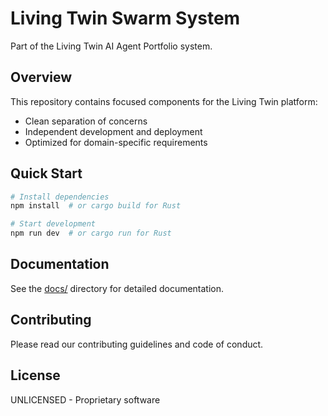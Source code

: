 # Living Twin Swarm System

Part of the Living Twin AI Agent Portfolio system.

## Overview

This repository contains focused components for the Living Twin platform:

- Clean separation of concerns
- Independent development and deployment
- Optimized for domain-specific requirements

## Quick Start

```bash
# Install dependencies
npm install  # or cargo build for Rust

# Start development
npm run dev  # or cargo run for Rust
```

## Documentation

See the [docs/](./docs/) directory for detailed documentation.

## Contributing

Please read our contributing guidelines and code of conduct.

## License

UNLICENSED - Proprietary software
